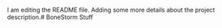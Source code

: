 I am editing the README file. Adding some more details about the project description.# BoneStorm
Stuff
